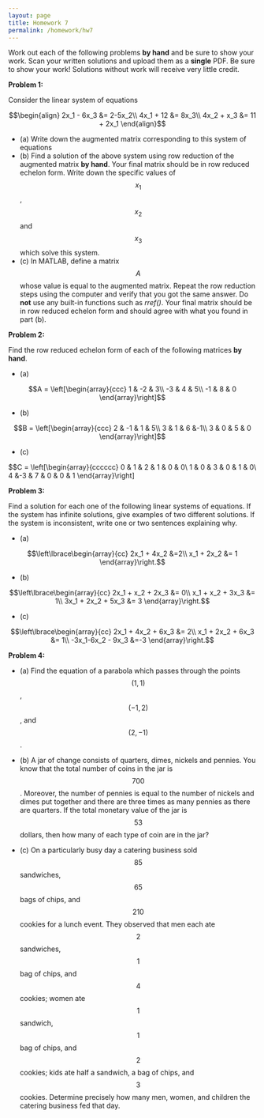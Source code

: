 ```yaml
---
layout: page
title: Homework 7
permalink: /homework/hw7
---
```


Work out each of the following problems **by hand** and be sure to show your work.  Scan your written solutions and upload them as a **single** PDF.
Be sure to show your work!  Solutions without work will receive very little credit.

**Problem 1:**

Consider the linear system of equations

$$\begin{align}
2x_1 - 6x_3 &= 2-5x_2\\
4x_1 + 12   &= 8x_3\\
4x_2 + x_3  &= 11 + 2x_1
\end{align}$$

* (a) Write down the augmented matrix corresponding to this system of equations
* (b) Find a solution of the above system using row reduction of the augmented matrix **by hand**.  Your final matrix should be in row reduced echelon form.  Write down the specific values of $$x_1$$, $$x_2$$ and $$x_3$$ which solve this system.
* (c) In MATLAB, define a matrix $$A$$ whose value is equal to the augmented matrix.  Repeat the row reduction steps using the computer and verify that you got the same answer.  Do **not** use any built-in functions such as *rref()*.  Your final matrix should be in row reduced echelon form and should agree with what you found in part (b).

**Problem 2:**

Find the row reduced echelon form of each of the following matrices **by hand**.  

* (a)

$$A = \left[\begin{array}{ccc}
1  & -2 & 3\\
-3 &  4 & 5\\
-1 &  8 & 0
\end{array}\right]$$

* (b)

$$B = \left[\begin{array}{ccc}
2  & -1 & 1 & 5\\
3  &  1 & 6 &-1\\
3  &  0 & 5 & 0
\end{array}\right]$$

* (c)

$$C = \left[\begin{array}{cccccc}
0 & 1 & 2 & 1 & 0 & 0\\
1 & 0 & 3 & 0 & 1 & 0\\
4 &-3 & 7 & 0 & 0 & 1
\end{array}\right]

**Problem 3:**

Find a solution for each one of the following linear systems of equations.  If the system has infinite solutions, give examples of two different solutions.  If the system is inconsistent, write one or two sentences explaining why.

* (a)

$$\left\lbrace\begin{array}{cc}
2x_1 + 4x_2 &=2\\
x_1 + 2x_2 &= 1
\end{array}\right.$$

* (b)

$$\left\lbrace\begin{array}{cc}
2x_1 + x_2 + 2x_3 &= 0\\
x_1 + x_2 + 3x_3 &= 1\\
3x_1 + 2x_2 + 5x_3 &= 3
\end{array}\right.$$

* (c)

$$\left\lbrace\begin{array}{cc}
2x_1 + 4x_2 + 6x_3 &= 2\\
x_1 + 2x_2 + 6x_3 &= 1\\
-3x_1-6x_2 - 9x_3 &=-3
\end{array}\right.$$


**Problem 4:**

* (a) Find the equation of a parabola which passes through the points $$(1,1)$$, $$(-1,2)$$, and $$(2,-1)$$.

* (b) A jar of change consists of quarters, dimes, nickels and pennies.  You know that the total number of coins in the jar is $$700$$.  Moreover, the number of pennies is equal to the number of nickels and dimes put together and there are three times as many pennies as there are quarters.  If the total monetary value of the jar is $$53$$ dollars, then how many of each type of coin are in the jar?

* (c) On a particularly busy day a catering business sold $$85$$ sandwiches, $$65$$ bags of chips, and $$210$$ cookies for a lunch event.  They observed that men each ate $$2$$ sandwiches, $$1$$ bag of chips, and $$4$$ cookies; women ate $$1$$ sandwich, $$1$$ bag of chips, and $$2$$ cookies; kids ate half a sandwich, a bag of chips, and $$3$$ cookies.  Determine precisely how many men, women, and children the catering business fed that day.


